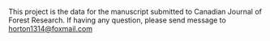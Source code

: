 This project is the data for the manuscript submitted to Canadian Journal of Forest Research.
If having any question, please send message to horton1314@foxmail.com

